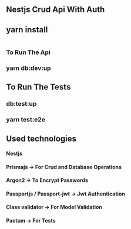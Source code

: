 ## Nestjs Crud Api With Auth

## yarn install
#
### To Run The Api
  ### yarn db:dev:up

## To Run The Tests
  ### db:test:up
  ### yarn test:e2e

## Used technologies
  #### Nestjs
  #### Prismajs -> For Crud and Database Operations
  #### Argon2 -> To Encrypt Passwords
  #### Passportjs / Passport-jwt -> Jwt Authentication
  #### Class validator -> For Model Validation
  #### Pactum -> For Tests
  
